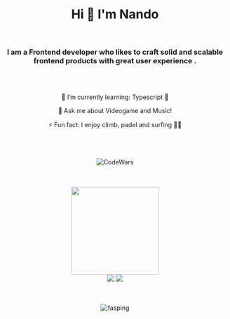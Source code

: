 <h1 align="center">Hi 👋  I'm Nando </h1>

<br>
  
<h3 align="center">I am a Frontend developer who likes to craft solid and scalable frontend products with great user experience .</h3>
<br><br>
<p align="center">🌱 I’m currently learning: Typescript 💙</p>
<p align="center"> 💬 Ask me about Videogame and Music!</p>
<p align="center"> ⚡ Fun fact: I enjoy climb, padel and surfing 🏄‍♂️</p>

<br><br> 
  <p align="center"> <img align="center" alt='CodeWars' src='https://www.codewars.com/users/Fasping/badges/large' /></p> 
 <br><br>
 
</div>
  <div align="center">
<img src="https://cdn.dribbble.com/users/260312/screenshots/2553737/media/55d2ee70677214c6817f561d8901ec67.gif" width="200"> 
 <div> 
  <a href = "mailto:nandocasesgarcia@gmail.com"><img src="https://img.shields.io/badge/-Gmail-%23333?style=for-the-badge&logo=gmail&logoColor=white"   target="_blank"></a>
  <a href="https://www.linkedin.com/in/fernandocases94" target="_blank"><img src="https://img.shields.io/badge/-LinkedIn-%230077B5?style=for-the-badge&logo=linkedin&logoColor=white" target="_blank"></a> 
    </div>
    <br><br>
    <p align="center"> <img src="https://komarev.com/ghpvc/?username=fasping&label=Profile%20views&color=0e75b6&style=flat" alt="fasping" /> </p>
